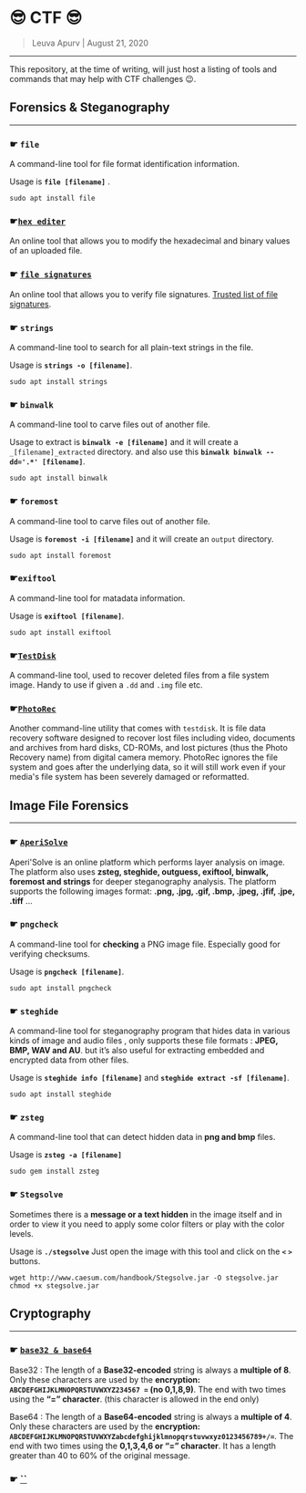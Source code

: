 #  :sunglasses: CTF  :sunglasses:

> Leuva Apurv  |  August 21, 2020

--------------------------

This repository, at the time of writing, will just host a listing of tools and commands that may help with CTF challenges :wink:.


## Forensics & Steganography
-----------------------------

### ☛ `file`

A command-line tool for file format identification information. 

Usage is **`file [filename]`** .

 ```
 sudo apt install file
 ```

### ☛[`hex editer`](https://hexed.it)

An online tool that allows you to modify the hexadecimal and binary values of an uploaded file.
  
### ☛ [`file signatures`](https://www.filesignatures.net/index.php?page=all)

An online tool that allows you to verify file signatures. [Trusted list of file signatures](https://en.wikipedia.org/wiki/List_of_file_signatures).

### ☛ `strings`

A command-line tool to search for all plain-text strings in the file.
	
Usage is **`strings -o [filename]`**.

```
sudo apt install strings
```

### ☛ `binwalk`

A command-line tool to carve files out of another file. 
	
Usage to extract is **`binwalk -e [filename]`** and it will create a `_[filename]_extracted` directory. and also use this **`binwalk binwalk --dd='.*' [filename]`**.

``` 
sudo apt install binwalk
```

### ☛ `foremost`

A command-line tool to carve files out of another file.
		
Usage is **`foremost -i [filename]`** and it will create an `output` directory.

```
sudo apt install foremost
```

### ☛`exiftool`

A command-line tool for matadata information. 

Usage is **`exiftool [filename]`**.

```
sudo apt install exiftool
```

### ☛[`TestDisk`](https://www.cgsecurity.org/wiki/TestDisk)

A command-line tool, used to recover deleted files from a file system image. Handy to use if given a `.dd` and `.img` file etc.
	
### ☛[`PhotoRec`](https://www.cgsecurity.org/wiki/PhotoRec)

Another command-line utility that comes with `testdisk`. It is file data recovery software designed to recover lost files including video, documents and archives from hard disks, CD-ROMs, and lost pictures (thus the Photo Recovery name) from digital camera memory. PhotoRec ignores the file system and goes after the underlying data, so it will still work even if your media's file system has been severely damaged or reformatted. 
	

## Image File Forensics
--------------------

### ☛ [`AperiSolve`](https://aperisolve.fr/)
	
Aperi'Solve is an online platform which performs layer analysis on image. The platform also uses **zsteg, steghide, outguess, exiftool, binwalk, foremost and strings** for deeper steganography analysis. The platform supports the following images format: **.png, .jpg, .gif, .bmp, .jpeg, .jfif, .jpe, .tiff** ...

### ☛ `pngcheck`

A command-line tool for **checking** a PNG image file. Especially good for verifying checksums.
	
Usage is **`pngcheck [filename]`**.
```
sudo apt install pngcheck
```

### ☛ `steghide`
	
A command-line tool for steganography program that hides data in various kinds of image and audio files , only supports these file formats : **JPEG, BMP, WAV and AU**. but it’s also useful for extracting embedded and encrypted data from other files.
	
Usage is **`steghide info [filename]`**
and **`steghide extract -sf [filename]`**.	
```
sudo apt install steghide
```
	
### ☛ `zsteg`

A command-line tool that can detect hidden data in **png and bmp** files.
	
Usage is **`zsteg -a [filename]`**
```
sudo gem install zsteg
```

### ☛ `Stegsolve`
	
Sometimes there is a **message or a text hidden** in the image itself and in order to view it you need to apply some color filters or play with the color levels. 
	
Usage is **`./stegsolve`**
Just open the image with this tool and click on the  **`<`  `>`** buttons.
```
wget http://www.caesum.com/handbook/Stegsolve.jar -O stegsolve.jar
chmod +x stegsolve.jar
```

## Cryptography
----------------

### ☛ [`base32 & base64`](https://emn178.github.io/online-tools/)

Base32 : The length of a **Base32-encoded** string is always a **multiple of 8**. Only these characters are used by the **encryption: `ABCDEFGHIJKLMNOPQRSTUVWXYZ234567 =` (no 0,1,8,9)**. The end with two times using the  **“=” character**. (this character is allowed in the end only)


Base64 : The length of a **Base64-encoded** string is always a **multiple of 4**. Only these characters are used by the **encryption: `ABCDEFGHIJKLMNOPQRSTUVWXYZabcdefghijklmnopqrstuvwxyz0123456789+/=`**. The end with two times using the  **0,1,3,4,6 or “=” character**. It has a length greater than 40 to 60% of the original message.

### ☛ [``]()
